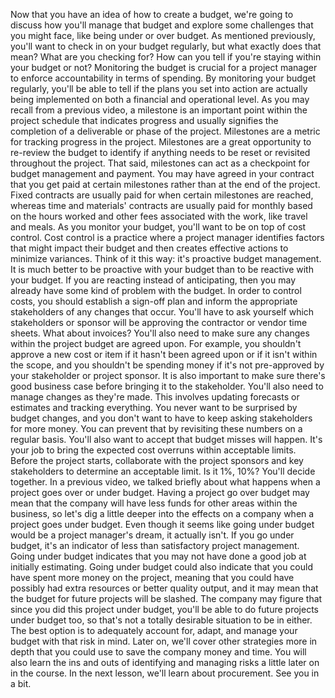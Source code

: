 Now that you have an idea of how to create a budget, we're going to discuss how
you'll manage that budget and explore some challenges that you might face, like
being under or over budget. As mentioned previously, you'll want to check in on
your budget regularly, but what exactly does that mean? What are you checking
for? How can you tell if you're staying within your budget or not? Monitoring
the budget is crucial for a project manager to enforce accountability in terms
of spending. By monitoring your budget regularly, you'll be able to tell if the
plans you set into action are actually being implemented on both a financial and
operational level. As you may recall from a previous video, a milestone is an
important point within the project schedule that indicates progress and usually
signifies the completion of a deliverable or phase of the project. Milestones
are a metric for tracking progress in the project. Milestones are a great
opportunity to re-review the budget to identify if anything needs to be reset or
revisited throughout the project. That said, milestones can act as a checkpoint
for budget management and payment. You may have agreed in your contract that you
get paid at certain milestones rather than at the end of the project. Fixed
contracts are usually paid for when certain milestones are reached, whereas time
and materials' contracts are usually paid for monthly based on the hours worked
and other fees associated with the work, like travel and meals. As you monitor
your budget, you'll want to be on top of cost control. Cost control is a
practice where a project manager identifies factors that might impact their
budget and then creates effective actions to minimize variances. Think of it
this way: it's proactive budget management. It is much better to be proactive
with your budget than to be reactive with your budget. If you are reacting
instead of anticipating, then you may already have some kind of problem with the
budget. In order to control costs, you should establish a sign-off plan and
inform the appropriate stakeholders of any changes that occur. You'll have to
ask yourself which stakeholders or sponsor will be approving the contractor or
vendor time sheets. What about invoices? You'll also need to make sure any
changes within the project budget are agreed upon. For example, you shouldn't
approve a new cost or item if it hasn't been agreed upon or if it isn't within
the scope, and you shouldn't be spending money if it's not pre-approved by your
stakeholder or project sponsor. It is also important to make sure there's good
business case before bringing it to the stakeholder. You'll also need to manage
changes as they're made. This involves updating forecasts or estimates and
tracking everything. You never want to be surprised by budget changes, and you
don't want to have to keep asking stakeholders for more money. You can prevent
that by revisiting these numbers on a regular basis. You'll also want to accept
that budget misses will happen. It's your job to bring the expected cost
overruns within acceptable limits. Before the project starts, collaborate with
the project sponsors and key stakeholders to determine an acceptable limit. Is
it 1%, 10%? You'll decide together. In a previous video, we talked briefly about
what happens when a project goes over or under budget. Having a project go over
budget may mean that the company will have less funds for other areas within the
business, so let's dig a little deeper into the effects on a company when a
project goes under budget. Even though it seems like going under budget would be
a project manager's dream, it actually isn't. If you go under budget, it's an
indicator of less than satisfactory project management. Going under budget
indicates that you may not have done a good job at initially estimating. Going
under budget could also indicate that you could have spent more money on the
project, meaning that you could have possibly had extra resources or better
quality output, and it may mean that the budget for future projects will be
slashed. The company may figure that since you did this project under budget,
you'll be able to do future projects under budget too, so that's not a totally
desirable situation to be in either. The best option is to adequately account
for, adapt, and manage your budget with that risk in mind. Later on, we'll cover
other strategies more in depth that you could use to save the company money and
time. You will also learn the ins and outs of identifying and managing risks a
little later on in the course. In the next lesson, we'll learn about
procurement. See you in a bit.